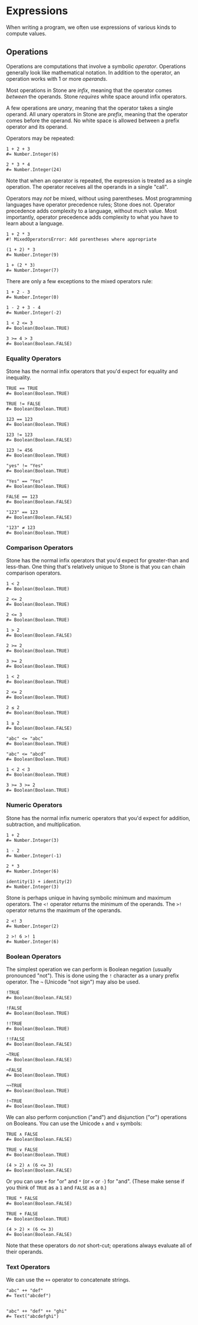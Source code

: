 Expressions
===========

When writing a program, we often use expressions of various kinds to compute values.


Operations
----------

Operations are computations that involve a symbolic _operator_.
Operations generally look like mathematical notation.
In addition to the operator, an operation works with 1 or more _operands_.

Most operations in Stone are _infix_, meaning that the operator comes _between_ the operands.
Stone *requires* white space around infix operators.

A few operations are _unary_, meaning that the operator takes a single operand.
All unary operators in Stone are _prefix_, meaning that the operator comes before the operand.
No white space is allowed between a prefix operator and its operand.

Operators may be repeated:

~~~ stone
1 + 2 + 3
#= Number.Integer(6)

2 * 3 * 4
#= Number.Integer(24)
~~~

Note that when an operator is repeated, the expression is treated as a single operation.
The operator receives all the operands in a single "call".

Operators may *not* be mixed, without using parentheses.
Most programming languages have operator precedence rules; Stone does not.
Operator precedence adds complexity to a language, without much value.
Most importantly, operator precedence adds complexity to what you have to learn about a language.

~~~ stone
1 + 2 * 3
#! MixedOperatorsError: Add parentheses where appropriate

(1 + 2) * 3
#= Number.Integer(9)

1 + (2 * 3)
#= Number.Integer(7)
~~~

There are only a few exceptions to the mixed operators rule:

~~~ stone
1 + 2 - 3
#= Number.Integer(0)

1 - 2 + 3 - 4
#= Number.Integer(-2)

1 < 2 <= 3
#= Boolean(Boolean.TRUE)

3 >= 4 > 3
#= Boolean(Boolean.FALSE)
~~~


### Equality Operators

Stone has the normal infix operators that you'd expect for equality and inequality.

~~~ stone
TRUE == TRUE
#= Boolean(Boolean.TRUE)

TRUE != FALSE
#= Boolean(Boolean.TRUE)

123 == 123
#= Boolean(Boolean.TRUE)

123 != 123
#= Boolean(Boolean.FALSE)

123 != 456
#= Boolean(Boolean.TRUE)

"yes" != "Yes"
#= Boolean(Boolean.TRUE)

"Yes" == "Yes"
#= Boolean(Boolean.TRUE)

FALSE == 123
#= Boolean(Boolean.FALSE)

"123" == 123
#= Boolean(Boolean.FALSE)

"123" ≠ 123
#= Boolean(Boolean.TRUE)
~~~


### Comparison Operators

Stone has the normal infix operators that you'd expect for greater-than and less-than.
One thing that's relatively unique to Stone is that you can chain comparison operators.

~~~ stone
1 < 2
#= Boolean(Boolean.TRUE)

2 <= 2
#= Boolean(Boolean.TRUE)

2 <= 3
#= Boolean(Boolean.TRUE)

1 > 2
#= Boolean(Boolean.FALSE)

2 >= 2
#= Boolean(Boolean.TRUE)

3 >= 2
#= Boolean(Boolean.TRUE)

1 < 2
#= Boolean(Boolean.TRUE)

2 <= 2
#= Boolean(Boolean.TRUE)

2 ≤ 2
#= Boolean(Boolean.TRUE)

1 ≥ 2
#= Boolean(Boolean.FALSE)

"abc" <= "abc"
#= Boolean(Boolean.TRUE)

"abc" <= "abcd"
#= Boolean(Boolean.TRUE)

1 < 2 < 3
#= Boolean(Boolean.TRUE)

3 >= 3 >= 2
#= Boolean(Boolean.TRUE)
~~~


### Numeric Operators

Stone has the normal infix numeric operators that you'd expect for addition, subtraction, and multiplication.

~~~ stone
1 + 2
#= Number.Integer(3)

1 - 2
#= Number.Integer(-1)

2 * 3
#= Number.Integer(6)

identity(1) + identity(2)
#= Number.Integer(3)
~~~

Stone is perhaps unique in having symbolic minimum and maximum operators.
The `<!` operator returns the minimum of the operands.
The `>!` operator returns the maximum of the operands.

~~~ stone
2 <! 3
#= Number.Integer(2)

2 >! 6 >! 1
#= Number.Integer(6)
~~~


### Boolean Operators

The simplest operation we can perform is Boolean negation (usually pronounced "not").
This is done using the `!` character as a unary prefix operator.
The `¬` (Unicode "not sign") may also be used.

~~~ stone
!TRUE
#= Boolean(Boolean.FALSE)

!FALSE
#= Boolean(Boolean.TRUE)

!!TRUE
#= Boolean(Boolean.TRUE)

!!FALSE
#= Boolean(Boolean.FALSE)

¬TRUE
#= Boolean(Boolean.FALSE)

¬FALSE
#= Boolean(Boolean.TRUE)

¬¬TRUE
#= Boolean(Boolean.TRUE)

!¬TRUE
#= Boolean(Boolean.TRUE)
~~~

We can also perform conjunction ("and") and disjunction ("or") operations on Booleans.
You can use the Unicode `∧` and `∨` symbols:

~~~ stone
TRUE ∧ FALSE
#= Boolean(Boolean.FALSE)

TRUE ∨ FALSE
#= Boolean(Boolean.TRUE)

(4 > 2) ∧ (6 <= 3)
#= Boolean(Boolean.FALSE)
~~~

Or you can use `+` for "or" and `*` (or `×` or `·`) for "and".
(These make sense if you think of `TRUE` as a `1` and `FALSE` as a `0`.)

~~~ stone
TRUE * FALSE
#= Boolean(Boolean.FALSE)

TRUE + FALSE
#= Boolean(Boolean.TRUE)

(4 > 2) × (6 <= 3)
#= Boolean(Boolean.FALSE)
~~~

Note that these operators do *not* short-cut; operations always evaluate all of their operands.


### Text Operators

We can use the `++` operator to concatenate strings.

~~~ stone
"abc" ++ "def"
#= Text("abcdef")


"abc" ++ "def" ++ "ghi"
#= Text("abcdefghi")
~~~
